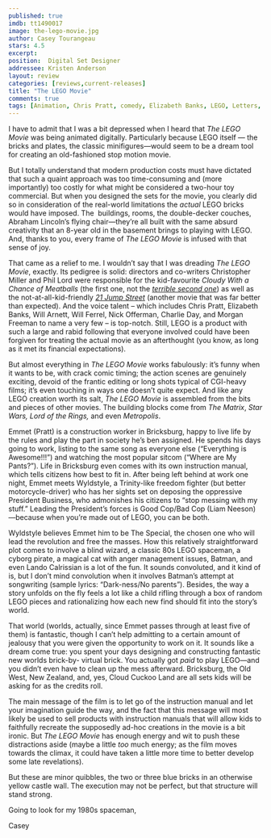 ```yaml
---
published: true
imdb: tt1490017
image: the-lego-movie.jpg
author: Casey Tourangeau
stars: 4.5
excerpt: 
position:  Digital Set Designer
addressee: Kristen Anderson
layout: review
categories: [reviews,current-releases]
title: "The LEGO Movie"
comments: true
tags: [Animation, Chris Pratt, comedy, Elizabeth Banks, LEGO, Letters, Morgan Freeman, Will Arnett]
---
```

<p>I have to admit that I was a bit depressed when I heard that <em>The LEGO Movie</em> was being animated digitally. Particularly because LEGO itself &mdash; the bricks and plates, the classic minifigures&mdash;would seem to be a dream tool for creating an old-fashioned stop motion movie.&nbsp;</p>
<p>But I totally understand that modern production costs must have dictated that such a quaint approach was too time-consuming and (more importantly) too costly for what might be considered a two-hour toy commercial. But when you designed the sets for the movie, you clearly did so in consideration of the real-world limitations the <em>actual</em> LEGO bricks would have imposed. The&nbsp; buildings, rooms, the double-decker couches, Abraham Lincoln&rsquo;s flying chair&mdash;they&rsquo;re all built with the same absurd creativity that an 8-year old in the basement brings to playing with LEGO. And, thanks to you, every frame of <em>The LEGO Movie</em> is infused with that sense of joy.</p>
<p>That came as a relief to me. I wouldn&rsquo;t say that I was dreading <em>The LEGO Movie</em>, exactly. Its pedigree is solid: directors and co-writers Christopher Miller and Phil Lord were responsible for the kid-favourite <em>Cloudy With a Chance of Meatballs</em> (the first one, not the <a href="/letters/2013/10/1/cloudy-with-a-chance-of-meatballs-2.html"><em>terrible second one</em></a>) as well as the not-at-all-kid-friendly <a href="/letters/2012/3/15/sxsw-postcard-21-jump-street.html"><em>21 Jump Street</em></a> (another movie that was far better than expected). And the voice talent &ndash; which includes Chris Pratt, Elizabeth Banks, Will Arnett, Will Ferrel, Nick Offerman, Charlie Day, and Morgan Freeman to name a very few &ndash; is top-notch. Still, LEGO is a product with such a large and rabid following that everyone involved could have been forgiven for treating the actual movie as an afterthought (you know, as long as it met its financial expectations).</p>
<p>But almost everything in <em>The LEGO Movie</em> works fabulously: it&rsquo;s funny when it wants to be, with crack comic timing; the action scenes are genuinely exciting, devoid of the frantic editing or long shots typical of CGI-heavy films; it&rsquo;s even touching in ways one doesn&rsquo;t quite expect. And like any LEGO creation worth its salt, <em>The LEGO Movie</em> is assembled from the bits and pieces of other movies. The building blocks come from <em>The Matrix</em>, <em>Star Wars,</em> <em>Lord of the Rings,</em> and even <em>Metropolis</em>.<em>&nbsp;</em></p>
<p>Emmet (Pratt) is a construction worker in Bricksburg, happy to live life by the rules and play the part in society he&rsquo;s ben assigned. He spends his days going to work, listing to the same song as everyone else (&ldquo;Everything is Awesome!!!&rdquo;) and watching the most popular sitcom (&ldquo;Where are My Pants?&rdquo;). Life in Bricksburg even comes with its own instruction manual, which tells citizens how best to fit in. After being left behind at work one night, Emmet meets Wyldstyle, a Trinity-like freedom fighter (but better motorcycle-driver) who has her sights set on deposing the oppressive President Business, who admonishes his citizens to &ldquo;stop messing with my stuff.&rdquo; Leading the President&rsquo;s forces is Good Cop/Bad Cop (Liam Neeson)&mdash;because when you&rsquo;re made out of LEGO, you can be both.&nbsp;</p>
<p>Wyldstyle believes Emmet him to be The Special, the chosen one who will lead the revolution and free the masses. How this relatively straightforward plot comes to involve a blind wizard, a classic 80s LEGO spaceman, a cyborg pirate, a magical cat with anger management issues, Batman, and even Lando Calrissian is a lot of the fun. It sounds convoluted, and it kind of is, but I don&rsquo;t mind convolution when it involves Batman&rsquo;s attempt at songwriting (sample lyrics: &ldquo;Dark-ness/No parents&rdquo;). Besides, the way a story unfolds on the fly feels a lot like a child rifling through a box of random LEGO pieces and rationalizing how each new find should fit into the story&rsquo;s world.</p>
<p>That world (worlds, actually, since Emmet passes through at least five of them) is fantastic, though I can&rsquo;t help admitting to a certain amount of jealousy that you were given the opportunity to work on it. It sounds like a dream come true: you spent your days designing and constructing fantastic new worlds brick-by- virtual brick. You actually got <em>paid</em> to play LEGO&mdash;and you didn&rsquo;t even have to clean up the mess afterward. Bricksburg, the Old West, New Zealand, and, yes, Cloud Cuckoo Land are all sets kids will be asking for as the credits roll.</p>
<p>The main message of the film is to let go of the instruction manual and let your imagination guide the way, and the fact that this message will most likely be used to sell products with instruction manuals that will allow kids to faithfully recreate the supposedly ad-hoc creations in the movie is a bit ironic. But <em>The LEGO Movie</em> has enough energy and wit to push these distractions aside (maybe a little <em>too</em> much energy; as the film moves towards the climax, it could have taken a little more time to better develop some late revelations).</p>
<p>But these are minor quibbles, the two or three blue bricks in an otherwise yellow castle wall. The execution may not be perfect, but that structure will stand strong.</p>
<p>Going to look for my 1980s spaceman,</p>
<p>Casey</p>
